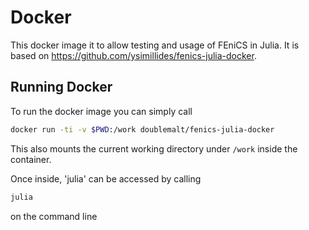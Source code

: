 # Docker

This docker image it to allow testing and usage of FEniCS in Julia.
It is based on https://github.com/ysimillides/fenics-julia-docker. 


## Running Docker

To run the docker image you can simply call

```sh
docker run -ti -v $PWD:/work doublemalt/fenics-julia-docker 
```

This also mounts the current working directory under `/work` inside the container.

Once inside, 'julia' can be accessed by calling

```sh
julia
```
on the command line

